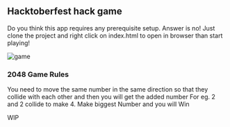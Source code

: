 ## Hacktoberfest hack game

Do you think this app requires any prerequisite setup. Answer is no! Just clone the project and right click on index.html to open in browser than start playing!

<img src="https://user-images.githubusercontent.com/40259256/67328882-bb8b8480-f537-11e9-961a-6be587bcec86.png" alt="game" align="center" />



### 2048 Game Rules

You need to move the same number in the same direction so that they collide with each other and then you will get the added number
For eg. 2 and 2 collide to make 4.
Make biggest Number and you will Win

WIP
